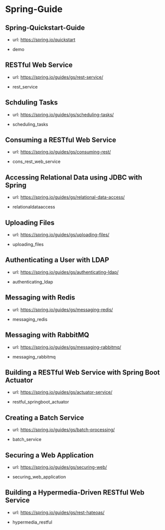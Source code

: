 # Spring-Guide

## Spring-Quickstart-Guide

- url: <https://spring.io/quickstart>

- demo

## RESTful Web Service

- url: <https://spring.io/guides/gs/rest-service/>

- rest_service

## Schduling Tasks

- url: <https://spring.io/guides/gs/scheduling-tasks/>

- scheduling_tasks

## Consuming a RESTful Web Service

- url: <https://spring.io/guides/gs/consuming-rest/>

- cons_rest_web_service

## Accessing Relational Data using JDBC with Spring

- url: <https://spring.io/guides/gs/relational-data-access/>

- relationaldataaccess

## Uploading Files

- url: <https://spring.io/guides/gs/uploading-files/>

- uploading_files

## Authenticating a User with LDAP

- url: <https://spring.io/guides/gs/authenticating-ldap/>

- authenticating_ldap

## Messaging with Redis

- url: <https://spring.io/guides/gs/messaging-redis/>

- messaging_redis

## Messaging with RabbitMQ

- url: <https://spring.io/guides/gs/messaging-rabbitmq/>

- messaging_rabbitmq

## Building a RESTful Web Service with Spring Boot Actuator

- url: <https://spring.io/guides/gs/actuator-service/>

- restful_springboot_actuator

## Creating a Batch Service

- url: <https://spring.io/guides/gs/batch-processing/>

- batch_service

## Securing a Web Application

- url: <https://spring.io/guides/gs/securing-web/>

- securing_web_application

## Building a Hypermedia-Driven RESTful Web Service

- url: <https://spring.io/guides/gs/rest-hateoas/>

- hypermedia_restful
